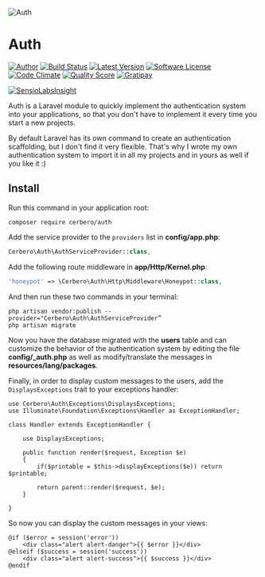 ![](http://s17.postimg.org/wh7x5m5m3/1430033673_lock_mini.jpg "Auth")
# Auth

[![Author](http://img.shields.io/badge/author-@cerbero90-blue.svg?style=flat-square)](https://twitter.com/cerbero90)
[![Build Status](https://img.shields.io/travis/cerbero90/Auth/master.svg?style=flat-square)](https://travis-ci.org/cerbero90/auth)
[![Latest Version](https://img.shields.io/packagist/v/cerbero/Auth.svg?style=flat-square&label=release)](https://packagist.org/packages/cerbero/auth)
[![Software License](https://img.shields.io/badge/license-MIT-brightgreen.svg?style=flat-square)](LICENSE.md)
[![Code Climate](https://img.shields.io/codeclimate/github/cerbero90/Auth.svg?style=flat-square)](https://codeclimate.com/github/cerbero90/auth)
[![Quality Score](https://img.shields.io/scrutinizer/g/cerbero90/auth.svg?style=flat-square)](https://scrutinizer-ci.com/g/cerbero90/auth)
[![Gratipay](https://img.shields.io/gratipay/cerbero.svg?style=flat-square)](https://gratipay.com/cerbero/)

[![SensioLabsInsight](https://insight.sensiolabs.com/projects/56fd0fb9-29d9-423a-9cc9-60f00a1b3367/big.png)](https://insight.sensiolabs.com/projects/56fd0fb9-29d9-423a-9cc9-60f00a1b3367)

Auth is a Laravel module to quickly implement the authentication system into your applications, so that you don't have to implement it every time you start a new projects.

By default Laravel has its own command to create an authentication scaffolding, but I don't find it very flexible. That's why I wrote my own authentication system to import it in all my projects and in yours as well if you like it :)

## Install

Run this command in your application root:

```
composer require cerbero/auth
```

Add the service provider to the `providers` list in **config/app.php**:

```php
Cerbero\Auth\AuthServiceProvider::class,
```

Add the following route middleware in **app/Http/Kernel.php**:

```php
'honeypot' => \Cerbero\Auth\Http\Middleware\Honeypot::class,
```

And then run these two commands in your terminal:

```
php artisan vendor:publish --provider="Cerbero\Auth\AuthServiceProvider”
php artisan migrate
```

Now you have the database migrated with the **users** table and can customize the behavior of the authentication system by editing the file **config/_auth.php** as well as modify/translate the messages in **resources/lang/packages**.

Finally, in order to display custom messages to the users, add the `DisplaysExceptions` trait to your exceptions handler:
```
use Cerbero\Auth\Exceptions\DisplaysExceptions;
use Illuminate\Foundation\Exceptions\Handler as ExceptionHandler;

class Handler extends ExceptionHandler {

	use DisplaysExceptions;

	public function render($request, Exception $e)
	{
		if($printable = $this->displayExceptions($e)) return $printable;

		return parent::render($request, $e);
	}

}
```
So now you can display the custom messages in your views:
```
@if ($error = session('error'))
	<div class="alert alert-danger">{{ $error }}</div>
@elseif ($success = session('success'))
	<div class="alert alert-success">{{ $success }}</div>
@endif
```
